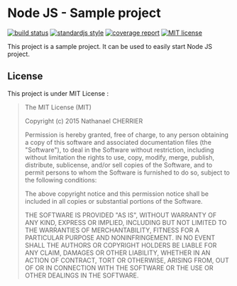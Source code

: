 # Node JS - Sample project

[![build status][badge_build_status_image]][badge_build_status_link]
[![standardjs style][badge_js_code_style_image]][badge_js_code_style_link]
[![coverage report][badge_code_coverage_image]][badge_code_coverage_link]
[![MIT license][badge_license_image]][badge_license_link]

This project is a sample project. It can be used to easily start Node JS project.

## License

This project is under MIT License :

> The MIT License (MIT)
>
> Copyright (c) 2015 Nathanael CHERRIER
>
> Permission is hereby granted, free of charge, to any person obtaining a copy
> of this software and associated documentation files (the "Software"), to deal
> in the Software without restriction, including without limitation the rights
> to use, copy, modify, merge, publish, distribute, sublicense, and/or sell
> copies of the Software, and to permit persons to whom the Software is
> furnished to do so, subject to the following conditions:
>
> The above copyright notice and this permission notice shall be included in all
> copies or substantial portions of the Software.
>
> THE SOFTWARE IS PROVIDED "AS IS", WITHOUT WARRANTY OF ANY KIND, EXPRESS OR
> IMPLIED, INCLUDING BUT NOT LIMITED TO THE WARRANTIES OF MERCHANTABILITY,
> FITNESS FOR A PARTICULAR PURPOSE AND NONINFRINGEMENT. IN NO EVENT SHALL THE
> AUTHORS OR COPYRIGHT HOLDERS BE LIABLE FOR ANY CLAIM, DAMAGES OR OTHER
> LIABILITY, WHETHER IN AN ACTION OF CONTRACT, TORT OR OTHERWISE, ARISING FROM,
> OUT OF OR IN CONNECTION WITH THE SOFTWARE OR THE USE OR OTHER DEALINGS IN THE
> SOFTWARE.

[wiki]: https://git.nathanaelcherrier.com/mindsers/nodejs-sampleproject/wikis/home
[project]: https://git.nathanaelcherrier.com/mindsers/nodejs-sampleproject.git

[badge_build_status_image]: https://img.shields.io/travis/Mindsers/sample-node/master.svg
[badge_build_status_link]: https://travis-ci.org/Mindsers/sample-node
[badge_js_code_style_image]: https://img.shields.io/badge/code%20style-standard-yellow.svg
[badge_js_code_style_link]: http://standardjs.com
[badge_code_coverage_image]: https://img.shields.io/coveralls/Mindsers/sample-node/master.svg
[badge_code_coverage_link]: https://coveralls.io/github/Mindsers/sample-node
[badge_license_image]: https://img.shields.io/badge/license-MIT-blue.svg
[badge_license_link]: https://github.com/Mindsers/sample-node/blob/master/LICENSE
